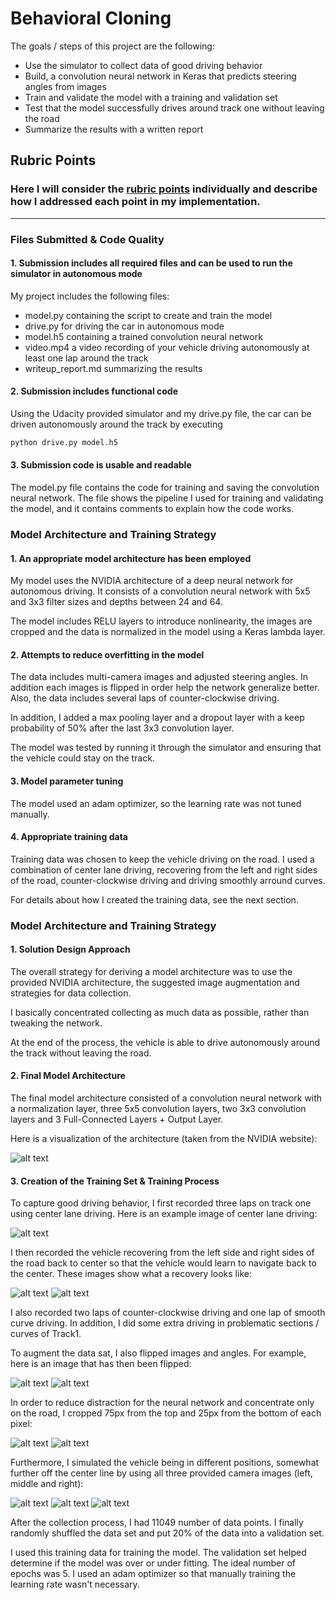 # Behavioral Cloning


The goals / steps of this project are the following:

* Use the simulator to collect data of good driving behavior
* Build, a convolution neural network in Keras that predicts steering angles from images
* Train and validate the model with a training and validation set
* Test that the model successfully drives around track one without leaving the road
* Summarize the results with a written report


[//]: # (Image References)

[image1]: ./examples/nvidia-architecture.png "Model Visualization"
[image2]: ./examples/center.png "Center"
[image3]: ./examples/recovery_left.png "Recovery Image Left"
[image4]: ./examples/recovery_right.png "Recovery Image Right"
[image5]: ./examples/uncropped.jpg "Uncropped"
[image6]: ./examples/cropped.jpg "Cropped"
[image7]: ./examples/unflipped.jpg "Unflipped"
[image8]: ./examples/flipped.jpg "Flipped"
[image9]: ./examples/left.jpg "Left"
[image10]: ./examples/middle.jpg "Middle"
[image11]: ./examples/right.jpg "Right"

## Rubric Points
### Here I will consider the [rubric points](https://review.udacity.com/#!/rubrics/432/view) individually and describe how I addressed each point in my implementation.  

---
### Files Submitted & Code Quality

#### 1. Submission includes all required files and can be used to run the simulator in autonomous mode

My project includes the following files:

* model.py containing the script to create and train the model
* drive.py for driving the car in autonomous mode
* model.h5 containing a trained convolution neural network 
* video.mp4 a video recording of your vehicle driving autonomously at least one lap around the track
* writeup_report.md summarizing the results

#### 2. Submission includes functional code
Using the Udacity provided simulator and my drive.py file, the car can be driven autonomously around the track by executing
 
```sh
python drive.py model.h5
```

#### 3. Submission code is usable and readable

The model.py file contains the code for training and saving the convolution neural network. The file shows the pipeline I used for training and validating the model, and it contains comments to explain how the code works.

### Model Architecture and Training Strategy

#### 1. An appropriate model architecture has been employed

My model uses the NVIDIA architecture of a deep neural network for autonomous driving. It consists of a convolution neural network with 5x5 and 3x3 filter sizes and depths between 24 and 64. 

The model includes RELU layers to introduce nonlinearity, the images are cropped and the data is normalized in the model using a Keras lambda layer. 

#### 2. Attempts to reduce overfitting in the model

The data includes multi-camera images and adjusted steering angles. In addition each images is flipped in order help the network generalize better. Also, the data includes several laps of counter-clockwise driving.

In addition, I added a max pooling layer and a dropout layer with a keep probability of 50% after the last 3x3 convolution layer.

The model was tested by running it through the simulator and ensuring that the vehicle could stay on the track.

#### 3. Model parameter tuning

The model used an adam optimizer, so the learning rate was not tuned manually.

#### 4. Appropriate training data

Training data was chosen to keep the vehicle driving on the road. I used a combination of center lane driving, recovering from the left and right sides of the road, counter-clockwise driving and driving smoothly arround curves.

For details about how I created the training data, see the next section. 

### Model Architecture and Training Strategy

#### 1. Solution Design Approach

The overall strategy for deriving a model architecture was to use the provided NVIDIA architecture, the suggested image augmentation and strategies for data collection.

I basically concentrated collecting as much data as possible, rather than tweaking the network.

At the end of the process, the vehicle is able to drive autonomously around the track without leaving the road.

#### 2. Final Model Architecture

The final model architecture consisted of a convolution neural network with a normalization layer, three 5x5 convolution layers, two 3x3 convolution layers and 3 Full-Connected Layers + Output Layer.

Here is a visualization of the architecture (taken from the NVIDIA website):

![alt text][image1]

#### 3. Creation of the Training Set & Training Process

To capture good driving behavior, I first recorded three laps on track one using center lane driving. Here is an example image of center lane driving:

![alt text][image2]

I then recorded the vehicle recovering from the left side and right sides of the road back to center so that the vehicle would learn to navigate back to the center. These images show what a recovery looks like:

![alt text][image3]
![alt text][image4]

I also recorded two laps of counter-clockwise driving and one lap of smooth curve driving. In addition, I did some extra driving in problematic sections / curves of Track1.


To augment the data sat, I also flipped images and angles. For example, here is an image that has then been flipped:

![alt text][image7]
![alt text][image8]

In order to reduce distraction for the neural network and concentrate only on the road, I cropped 75px from the top and 25px from the bottom of each pixel:

![alt text][image5]
![alt text][image6]

Furthermore, I simulated the vehicle being in different positions, somewhat further off the center line by using all three provided camera images (left, middle and right):

![alt text][image9]
![alt text][image10]
![alt text][image11]

After the collection process, I had 11049 number of data points. I finally randomly shuffled the data set and put 20% of the data into a validation set. 

I used this training data for training the model. The validation set helped determine if the model was over or under fitting. The ideal number of epochs was 5. I used an adam optimizer so that manually training the learning rate wasn't necessary.


